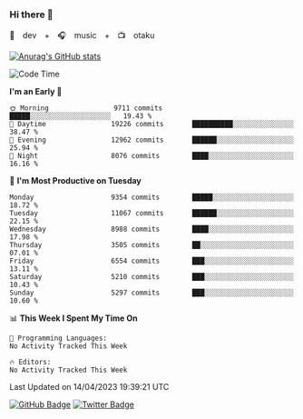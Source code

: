 ### Hi there 👋

🚀　dev　+　🎧　music　+　📺　otaku


[![Anurag's GitHub stats](https://github-readme-stats.vercel.app/api?username=koheitasaka&count_private=true&show_icons=true&theme=monokai)](https://github.com/koheitasaka/github-readme-stats)

<!--START_SECTION:waka-->
![Code Time](http://img.shields.io/badge/Code%20Time-1%2C161%20hrs%2023%20mins-blue)

**I'm an Early 🐤** 

```text
🌞 Morning                9711 commits        █████░░░░░░░░░░░░░░░░░░░░   19.43 % 
🌆 Daytime                19226 commits       ██████████░░░░░░░░░░░░░░░   38.47 % 
🌃 Evening                12962 commits       ██████░░░░░░░░░░░░░░░░░░░   25.94 % 
🌙 Night                  8076 commits        ████░░░░░░░░░░░░░░░░░░░░░   16.16 % 
```
📅 **I'm Most Productive on Tuesday** 

```text
Monday                   9354 commits        █████░░░░░░░░░░░░░░░░░░░░   18.72 % 
Tuesday                  11067 commits       ██████░░░░░░░░░░░░░░░░░░░   22.15 % 
Wednesday                8988 commits        ████░░░░░░░░░░░░░░░░░░░░░   17.98 % 
Thursday                 3505 commits        ██░░░░░░░░░░░░░░░░░░░░░░░   07.01 % 
Friday                   6554 commits        ███░░░░░░░░░░░░░░░░░░░░░░   13.11 % 
Saturday                 5210 commits        ███░░░░░░░░░░░░░░░░░░░░░░   10.43 % 
Sunday                   5297 commits        ███░░░░░░░░░░░░░░░░░░░░░░   10.60 % 
```


📊 **This Week I Spent My Time On** 

```text
💬 Programming Languages: 
No Activity Tracked This Week

🔥 Editors: 
No Activity Tracked This Week
```


 Last Updated on 14/04/2023 19:39:21 UTC
<!--END_SECTION:waka-->

[![GitHub Badge](https://img.shields.io/badge/GitHub-100000?style=for-the-badge&logo=github&logoColor=white)](https://github.com/koheitasaka)
[![Twitter Badge](https://img.shields.io/badge/Twitter-1DA1F2?style=for-the-badge&logo=twitter&logoColor=white)](https://twitter.com/sleep_asleep_)
